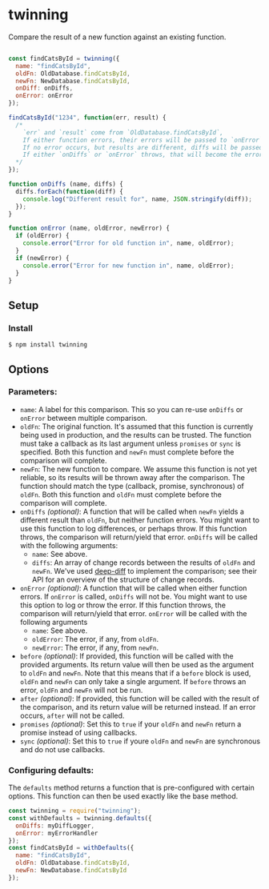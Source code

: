 # twinning
Compare the result of a new function against an existing function.  
```js

const findCatsById = twinning({
  name: "findCatsById",
  oldFn: OldDatabase.findCatsById,
  newFn: NewDatabase.findCatsById,
  onDiff: onDiffs,
  onError: onError
});

findCatsById("1234", function(err, result) {
  /*
    `err` and `result` come from `OldDatabase.findCatsById`,
    If either function errors, their errors will be passed to `onError` (below).
    If no error occurs, but results are different, diffs will be passed to `onDiffs` (below).
    If either `onDiffs` or `onError` throws, that will become the error.
  */
});

function onDiffs (name, diffs) {
  diffs.forEach(function(diff) {
    console.log("Different result for", name, JSON.stringify(diff));
  });
}

function onError (name, oldError, newError) {
  if (oldError) {
    console.error("Error for old function in", name, oldError);
  }
  if (newError) {
    console.error("Error for new function in", name, oldError);
  }
}

```

## Setup

### Install

```
$ npm install twinning
```

## Options

### Parameters:
- `name`: A label for this comparison. This so you can re-use `onDiffs` or `onError` between multiple comparison.
- `oldFn`: The original function. It's assumed that this function is currently being used in production, and the results can be trusted. The function must take a callback as its last argument unless `promises` or `sync` is specified. Both this function and `newFn` must complete before the comparison will complete.
- `newFn`: The new function to compare. We assume this function is not yet reliable, so its results will be thrown away after the comparison. The function should match the type (callback, promise, synchronous) of `oldFn`. Both this function and `oldFn` must complete before the comparison will complete.
- `onDiffs` *(optional)*: A function that will be called when `newFn` yields a different result than `oldFn`, but neither function errors. You might want to use this function to log differences, or perhaps throw. If this function throws, the comparison will return/yield that error. `onDiffs` will be called with the following arguments:
  - `name`: See above.
  - `diffs`: An array of change records between the results of `oldFn` and `newFn`. We've used [deep-diff](https://github.com/flitbit/diff) to implement the comparison; see their API for an overview of the structure of change records.
- `onError` *(optional)*: A function that will be called when either function errors. If `onError` is called, `onDiffs` will not be. You might want to use this option to log or throw the error. If this function throws, the comparison will return/yield that error. `onError` will be called with the following arguments
  - `name`: See above.
  - `oldError`: The error, if any, from `oldFn`.
  - `newError`: The error, if any, from `newFn`.
- `before` *(optional)*: If provided, this function will be called with the provided arguments. Its return value will then be used as the argument to `oldFn` and `newFn`. Note that this means that if a `before` block is used, `oldFn` and `newFn` can only take a single argument. If `before` throws an error, `oldFn` and `newFn` will not be run.
- `after` *(optional)*: If provided, this function will be called with the result of the comparison, and its return value will be returned instead. If an error occurs, `after` will not be called.
- `promises` *(optional)*: Set this to `true` if your `oldFn` and `newFn` return a promise instead of using callbacks.
- `sync` *(optional)*: Set this to `true` if youre `oldFn` and `newFn` are synchronous and do not use callbacks.


### Configuring defaults:
The `defaults` method returns a function that is pre-configured with certain options. This function can then be used exactly like the base method.
```js
const twinning = require("twinning");
const withDefaults = twinning.defaults({
  onDiffs: myDiffLogger,
  onError: myErrorHandler
});
const findCatsById = withDefaults({
  name: "findCatsById",
  oldFn: OldDatabase.findCatsById,
  newFn: NewDatabase.findCatsById
});
```
